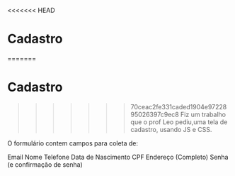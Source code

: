 <<<<<<< HEAD
# Cadastro
=======
# Cadastro 
>>>>>>> 70ceac2fe331caded1904e9722895026397c9ec8
Fiz um trabalho que o prof Leo pediu,uma tela de cadastro, usando JS e CSS. 

O formulário contem campos para coleta de:

Email
Nome
Telefone
Data de Nascimento
CPF
Endereço (Completo)
Senha (e confirmação de senha)
